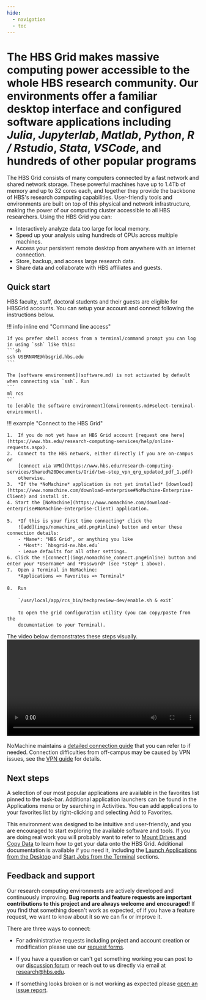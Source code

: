 ```yaml
---
hide:
  - navigation
  - toc
---
```


# The HBS Grid makes massive computing power accessible to the whole HBS research community. Our environments offer a **familiar desktop interface** and **configured software applications** including *Julia*, *Jupyterlab*, *Matlab*, *Python*, *R / Rstudio*, *Stata*, *VSCode*, and hundreds of other popular programs

The HBS Grid consists of many computers connected by a fast
network and shared network storage. These powerful machines have up to 1.4Tb of
memory and up to 32 cores each, and together they provide the backbone
of HBS's research computing capabilities. User-friendly tools and environments
are built on top of this physical and network infrastructure,
making the power of our computing cluster accessible to all HBS researchers.
Using the HBS Grid you can:

- Interactively analyze data too large for local memory.
- Speed up your analysis using hundreds of CPUs across multiple machines.
- Access your persistent remote desktop from anywhere with an internet connection.
- Store, backup, and access large research data.
- Share data and collaborate with HBS affiliates and guests.

## Quick start

HBS faculty, staff, doctoral students and their guests are eligible for HBSGrid accounts.
You can setup your account and connect following the instructions below.

!!! info inline end "Command line access"
    
    If you prefer shell access from a terminal/command prompt you can log in using `ssh` like this:
    ```sh
    ssh USERNAME@hbsgrid.hbs.edu
    ```
    
    The [software environment](software.md) is not activated by default when connecting via `ssh`. Run
    ```
    ml rcs
    ```
    to [enable the software environment](environments.md#select-terminal-environment).

!!! example "Connect to the HBS Grid"

    1.  If you do not yet have an HBS Grid account [request one here](https://www.hbs.edu/research-computing-services/help/online-requests.aspx).
    2.  Connect to the HBS network, either directly if you are on-campus or
        [connect via VPN](https://www.hbs.edu/research-computing-services/Shared%20Documents/Grid/two-step_vpn_qrg_updated_pdf_1.pdf)
        otherwise.
    3.  *If the *NoMachine* application is not yet installed* [download](https://www.nomachine.com/download-enterprise#NoMachine-Enterprise-Client) and install it.
    4. Start the [NoMachine](https://www.nomachine.com/download-enterprise#NoMachine-Enterprise-Client) application.
        
    5.  *If this is your first time connecting* click the
        ![add](imgs/nomachine_add.png#inline) button and enter these connection details:
        - *Name*: "HBS Grid", or anything you like
        - *Host*: `hbsgrid-nx.hbs.edu`
        - Leave defaults for all other settings.
    6. Click the ![connect](imgs/nomachine_connect.png#inline) button and enter your *Username* and *Password* (see *step* 1 above).
    7.  Open a Terminal in NoMachine:
        *Applications => Favorites => Terminal*
     
    8.  Run
     
        `/usr/local/app/rcs_bin/techpreview-dev/enable.sh & exit`
     
        to open the grid configuration utility (you can copy/paste from the
        documentation to your Terminal).


The video below demonstrates these steps visually.
<video width="100%" controls>
  <source src="media/enable.mp4" type="video/mp4">
Your browser does not support the video tag.
</video> 

NoMachine maintains a [detailed connection guide](https://www.nomachine.com/getting-started-with-nomachine) 
that you can refer to if needed. Connection difficulties from off-campus may be caused by VPN issues, see the
[VPN guide](https://www.hbs.edu/research-computing-services/Shared%20Documents/Grid/two-step_vpn_qrg_updated_pdf_1.pdf)
for details.

## Next steps

A selection of our most popular applications are available in the favorites list
pinned to the task-bar. Additional application launchers can be found in the
Applications menu or by searching in Activities. You can add applications to
your favorites list by right-clicking and selecting Add to Favorites.

This environment was designed to be intuitive and user-friendly, and
you are encouraged to start exploring the available software and tools. If you
are doing real work you will probably want to refer to [Mount Drives and Copy
Data](syncfiles.md) to learn how to get your data onto the HBS Grid. Additional
documentation is available if you need it, including the [Launch
Applications from the Desktop](menulaunch.md) and [Start Jobs from the
Terminal](commandline.md) sections.

## Feedback and support

Our research computing environments are actively developed and
continuously improving. **Bug reports and feature requests are important
contributions to this project and are always welcome and encouraged!**
If you find that something doesn't work as expected, of if you have a
feature request, we want to know about it so we can fix or
improve it. 

There are three ways to connect:

- For administrative requests including project and account creation or modification 
please use our [request forms](https://www.hbs.edu/research-computing-services/help/online-requests.aspx).

- If you have a question or can't get something working you can post
to our [discussion
forum](https://github.com/hbs-rcs/hbsgrid-docs/discussions) or reach
out to us directly via email at
[research@hbs.edu](mailto:research@hbs.edu).

- If something looks broken or is not working as expected please 
[open an issue report](https://github.com/hbs-rcs/hbsgrid-docs/issues).
